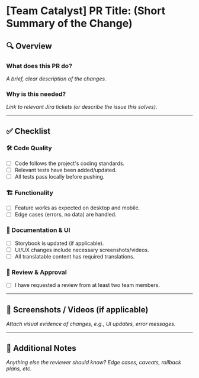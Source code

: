 # [Team Catalyst] PR Title: **(Short Summary of the Change)**

## 🔍 Overview

### **What does this PR do?**

_A brief, clear description of the changes._

### **Why is this needed?**

_Link to relevant Jira tickets (or describe the issue this solves)._

---

## ✅ Checklist

### 🛠 Code Quality

- [ ] Code follows the project's coding standards.
- [ ] Relevant tests have been added/updated.
- [ ] All tests pass locally before pushing.

### 🏗️ Functionality

- [ ] Feature works as expected on desktop and mobile.
- [ ] Edge cases (errors, no data) are handled.

### 📖 Documentation & UI

- [ ] Storybook is updated (if applicable).
- [ ] UI/UX changes include necessary screenshots/videos.
- [ ] All translatable content has required translations.

### 👀 Review & Approval

- [ ] I have requested a review from at least two team members.

---

## 📸 Screenshots / Videos (if applicable)

_Attach visual evidence of changes, e.g., UI updates, error messages._

---

## 📝 Additional Notes

_Anything else the reviewer should know? Edge cases, caveats, rollback plans, etc._
